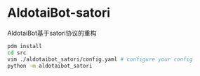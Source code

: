 # AldotaiBot-satori
AldotaiBot基于satori协议的重构
```bash
pdm install
cd src
vim ./aldotaibot_satori/config.yaml # configure your config
python -m aldotaibot_satori
```
